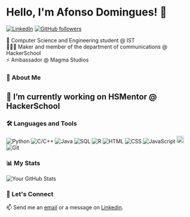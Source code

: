 # Hello, I'm Afonso Domingues! 👋

[![LinkedIn](https://img.shields.io/badge/-LinkedIn-blue?style=flat-square&logo=Linkedin&logoColor=white&link=https://www.linkedin.com/in/afonsofsdomingues/)](https://www.linkedin.com/in/afonsofsdomingues/)
[![GitHub followers](https://img.shields.io/github/followers/your_github_username?label=Follow&style=social)](https://github.com/your_github_username)

 🌱 Computer Science and Engineering student @ IST<br>
 🧑🏻‍💻 Maker and member of the department of communications @ HackerSchool<br>
 ⚡ Ambassador @ Magma Studios

### 💬 About Me

## 🔭 I’m currently working on HSMentor @ HackerSchool

### 🛠 Languages and Tools

![Python](https://img.shields.io/badge/-Python-yellow?style=flat-square&logo=python)
![C/C++](https://img.shields.io/badge/-C/C++-white?style=flat-square&logo=C)
![Java](https://img.shields.io/badge/-Java-red?style=flat-square&logo=opensdk)
![SQL](https://img.shields.io/badge/-Java-blue?style=flat-square&logo=postgresql)
![R](https://img.shields.io/badge/-R-blue?style=flat-square&logo=r)
![HTML](https://img.shields.io/badge/-HTML-black?style=flat-square&logo=html5&logoColor=white)
![CSS](https://img.shields.io/badge/-CSS3-black?style=flat-square&logo=css3)
![JavaScript](https://img.shields.io/badge/-JavaScript-black?style=flat-square&logo=javascript)
<img src="https://raw.githubusercontent.com/file-icons/DevOpicons/2c2bf2bdb6507b8e4bfe695c1d54d639fbfed479/svg/prolog.svg" width="20" height="20"/>
![Git](https://img.shields.io/badge/-Git-black?style=flat-square&logo=git)

### 📊 My Stats

![Your GitHub Stats](https://github-readme-stats.vercel.app/api?username=afonsofsdomingues&show_icons=true)

### 🚀 Let's Connect

📫 Send me an [email](mailto:afonso.silva.domingues@tecnico.ulisboa.pt) or a message on [Linkedin](https://www.linkedin.com/in/afonso-fs-domingues/).
